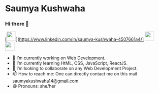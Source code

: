 # **Saumya Kushwaha**

### Hi there 👋

[<img src="https://cdn0.iconfinder.com/data/icons/global-top-brands/430/linkedin-logo-1-256.png" width="30" height="30" />](https://www.linkedin.com/in/saumya-kushwaha-4507661a4/]
[<img src="https://cdn1.iconfinder.com/data/icons/social-media-rounded-corners/512/Rounded_Twitter5_svg-256.png" width="30" height="30" />](https://twitter.com/SaumyaKushwah16)
[<img src="https://cdn0.iconfinder.com/data/icons/octicons/1024/mark-github-256.png" width="30" height="30" />](https://github.com/saumyak14)

- 🔭 I’m currently working on Web Development.
- 🌱 I’m currently learning HtML, CSS, JavaScript, ReactJS.
- 👯 I’m looking to collaborate on any Web Development Project.
- 📫 How to reach me: One can directly contact me on this mail saumyakushwaha14@gmail.com
- 😄 Pronouns: she/her
